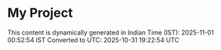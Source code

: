 # My Project

This content is dynamically generated in Indian Time (IST): 2025-11-01 00:52:54 IST
Converted to UTC: 2025-10-31 19:22:54 UTC
